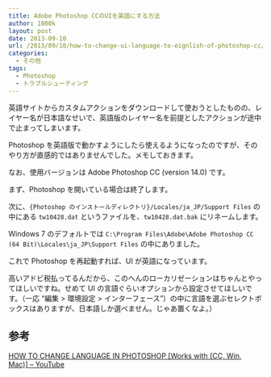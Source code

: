 ```yaml
---
title: Adobe Photoshop CCのUIを英語にする方法
author: 1000k
layout: post
date: 2013-09-10
url: /2013/09/10/how-to-change-ui-language-to-eignlish-of-photoshop-cc/
categories:
  - その他
tags:
  - Photoshop
  - トラブルシューティング
---
```

英語サイトからカスタムアクションをダウンロードして使おうとしたものの、レイヤー名が日本語なせいで、英語版のレイヤー名を前提としたアクションが途中で止まってしまいます。

Photoshop を英語版で動かすようにしたら使えるようになったのですが、そのやり方が直感的ではありませんでした。メモしておきます。

なお、使用バージョンは Adobe Photoshop CC (version 14.0) です。

<!--more-->

まず、Photoshop を開いている場合は終了します。

次に、`{Photoshop のインストールディレクトリ}/Locales/ja_JP/Support Files` の中にある `tw10428.dat` というファイルを、`tw10428.dat.bak` にリネームします。
  
Windows 7 のデフォルトでは `C:\Program Files\Adobe\Adobe Photoshop CC (64 Bit)\Locales\ja_JP\Support Files` の中にありました。

これで Photoshop を再起動すれば、UI が英語になっています。

高いアドビ税払ってるんだから、このへんのローカリゼーションはちゃんとやってほしいですね。せめて UI の言語ぐらいオプションから設定させてほしいです。（一応 &#8220;編集 > 環境設定 > インターフェース&#8221;）の中に言語を選ぶセレクトボックスはありますが、日本語しか選べません。じゃあ置くなよ。）

## 参考

<a href="http://www.youtube.com/watch?v=3I8B8QH5uRE" onclick="_gaq.push(['_trackEvent', 'outbound-article', 'http://www.youtube.com/watch?v=3I8B8QH5uRE', 'HOW TO CHANGE LANGUAGE IN PHOTOSHOP [Works with (CC, Win, Mac)] &#8211; YouTube']);" >HOW TO CHANGE LANGUAGE IN PHOTOSHOP [Works with (CC, Win, Mac)] &#8211; YouTube</a>